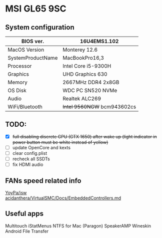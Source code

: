 # MSI GL65 9SC

## System configuration

| BIOS ver.                 | 16U4EMS1.102                   |
|-                          |-                               |
| MacOS Version             | Monterey 12.6                  |
| SystemProductName         | MacBookPro16,3                 |
| Processor                 | Intel Core i5-9300H            |
| Graphics                  | UHD Graphics 630               |
| Memory                    | 2667MHz DDR4 2x8GB             |
| OS Disk                   | WDC PC SN520 NVMe              |
| Audio                     | Realtek ALC269                 |
| WiFi/Bluetooth            | ~~Intel 9560NGW~~ bcm943602cs  |

## TODO:
- [x] ~~full disabling discrete GPU (GTX 1650) after wake up (light indicator in power button must be white instead of yellow)~~  
- [ ] update OpenCore and kexts  
- [ ] clear config.plist  
- [ ] recheck all SSDTs  
- [ ] fix HDMI audio  

## FANs speed related info

[YoyPa/isw](https://github.com/YoyPa/isw/wiki/MSI-G-laptop-EC---Rosetta)  
[acidanthera/VirtualSMC/Docs/EmbeddedControllers.md](https://github.com/acidanthera/VirtualSMC/blob/a4de142261f2ea9a7d65be077f796e10bef67590/Docs/EmbeddedControllers.md)  


## Useful apps
Multitouch
iStatMenus
NTFS for Mac (Paragon)
SpeakerAMP
Wineskin
Android File Transfer
